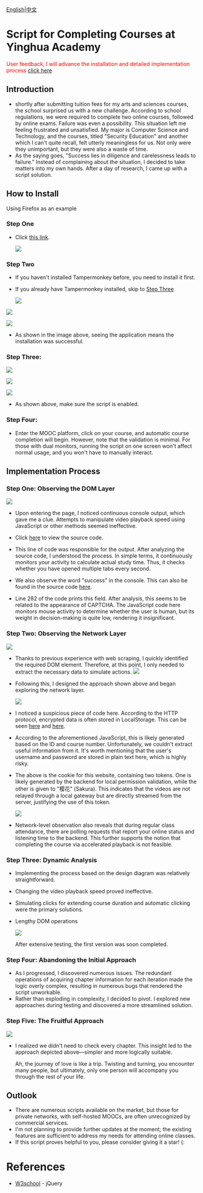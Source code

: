  [English](readme-eng.md)|[中文](readme.md) 

# **Script for Completing Courses at Yinghua Academy**

<font color= "red">User feedback, I will advance the installation and detailed implementation process [click here](#run)</font>

## Introduction
- shortly after submitting tuition fees for my arts and sciences courses, the school surprised us with a new challenge. According to school regulations, we were required to complete two online courses, followed by online exams. Failure was even a possibility. This situation left me feeling frustrated and unsatisfied. My major is Computer Science and Technology, and the courses, titled "Security Education" and another which I can't quite recall, felt utterly meaningless for us. Not only were they unimportant, but they were also a waste of time.
- As the saying goes, "Success lies in diligence and carelessness leads to failure." Instead of complaining about the situation, I decided to take matters into my own hands. After a day of research, I came up with a script solution.

## How to Install

Using Firefox as an example

### Step One

* Click [this link](https://greasyfork.org/zh-CN/scripts/473268-%E8%8B%B1%E5%8D%8E%E5%AD%A6%E5%A0%82%E5%88%B7%E8%AF%BE%E8%84%9A%E6%9C%AC).

  ![](\img\14.png)

### Step Two

* If you haven't installed Tampermonkey before, you need to install it first.
* If you already have Tampermonkey installed, skip to [Step Three](#step_3)

  ![](\img\17.png)

![](\img\18.png)

![](\img\19.png)

* As shown in the image above, seeing the application means the installation was successful.

### <span id="step_3">Step Three:</span>

![](\img\20.png)

![](\img\21.png)

![](\img\22.png)

* As shown above, make sure the script is enabled.

### Step Four:

* Enter the MOOC platform, click on your course, and automatic course completion will begin. However, note that the validation is minimal. For those with dual monitors, running the script on one screen won't affect normal usage, and you won't have to manually interact.

## <span id="run">Implementation Process</span>

### Step One: Observing the DOM Layer

![](img\2.png)

- Upon entering the page, I noticed continuous console output, which gave me a clue. Attempts to manipulate video playback speed using JavaScript or other methods seemed ineffective.
- Click [here](img\3.png) to view the source code.

- This line of code was responsible for the output. After analyzing the source code, I understood the process. In simple terms, it continuously monitors your activity to calculate actual study time. Thus, it checks whether you have opened multiple tabs every second.

- We also observe the word "success" in the console. This can also be found in the source code [here](img\5.png).

- Line 282 of the code prints this field. After analysis, this seems to be related to the appearance of CAPTCHA. The JavaScript code here monitors mouse activity to determine whether the user is human, but its weight in decision-making is quite low, rendering it insignificant.

### Step Two: Observing the Network Layer

![](img\9.png)

- Thanks to previous experience with web scraping, I quickly identified the required DOM element. Therefore, at this point, I only needed to extract the necessary data to simulate actions. ![](img\1.jpg)

- Following this, I designed the approach shown above and began exploring the network layer.

  ![](img\4.png)

- I noticed a suspicious piece of code here. According to the HTTP protocol, encrypted data is often stored in LocalStorage. This can be seen [here](img\6.png) and [here](img\7.png).

- According to the aforementioned JavaScript, this is likely generated based on the ID and course number. Unfortunately, we couldn't extract useful information from it. It's worth mentioning that the user's username and password are stored in plain text here, which is highly risky.

- The above is the cookie for this website, containing two tokens. One is likely generated by the backend for local permission validation, while the other is given to "樱花" (Sakura). This indicates that the videos are not relayed through a local gateway but are directly streamed from the server, justifying the use of this token.

  ![](img\10.png)

- Network-level observation also reveals that during regular class attendance, there are polling requests that report your online status and listening time to the backend. This further supports the notion that completing the course via accelerated playback is not feasible.

### Step Three: Dynamic Analysis

- Implementing the process based on the design diagram was relatively straightforward.

- Changing the video playback speed proved ineffective.

- Simulating clicks for extending course duration and automatic clicking were the primary solutions.

- Lengthy DOM operations

  ![](img\13.png)

  After extensive testing, the first version was soon completed.

### Step Four: Abandoning the Initial Approach

- As I progressed, I discovered numerous issues. The redundant operations of acquiring chapter information for each iteration made the logic overly complex, resulting in numerous bugs that rendered the script unworkable.
- Rather than exploding in complexity, I decided to pivot. I explored new approaches during testing and discovered a more streamlined solution.

### Step Five: The Fruitful Approach

![](img\12.jpg)

- I realized we didn't need to check every chapter. This insight led to the approach depicted above—simpler and more logically suitable.

  Ah, the journey of love is like a trip. Twisting and turning, you encounter many people, but ultimately, only one person will accompany you through the rest of your life.

## Outlook
- There are numerous scripts available on the market, but those for private networks, with self-hosted MOOCs, are often unrecognized by commercial services.
- I'm not planning to provide further updates at the moment; the existing features are sufficient to address my needs for attending online classes.
- If this script proves helpful to you, please consider giving it a star! (:

# References
- [W3school](https://www.w3school.com.cn/jquery/index.asp) - jQuery